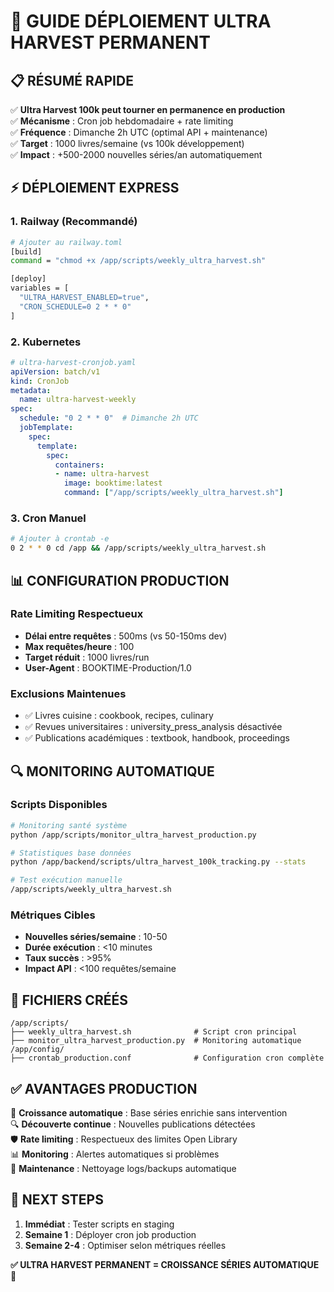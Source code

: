 # 🚀 GUIDE DÉPLOIEMENT ULTRA HARVEST PERMANENT

## 📋 RÉSUMÉ RAPIDE

✅ **Ultra Harvest 100k peut tourner en permanence en production**  
✅ **Mécanisme** : Cron job hebdomadaire + rate limiting  
✅ **Fréquence** : Dimanche 2h UTC (optimal API + maintenance)  
✅ **Target** : 1000 livres/semaine (vs 100k développement)  
✅ **Impact** : +500-2000 nouvelles séries/an automatiquement  

## ⚡ DÉPLOIEMENT EXPRESS

### 1. Railway (Recommandé)
```bash
# Ajouter au railway.toml
[build]
command = "chmod +x /app/scripts/weekly_ultra_harvest.sh"

[deploy]
variables = [
  "ULTRA_HARVEST_ENABLED=true",
  "CRON_SCHEDULE=0 2 * * 0"
]
```

### 2. Kubernetes
```yaml
# ultra-harvest-cronjob.yaml
apiVersion: batch/v1
kind: CronJob
metadata:
  name: ultra-harvest-weekly
spec:
  schedule: "0 2 * * 0"  # Dimanche 2h UTC
  jobTemplate:
    spec:
      template:
        spec:
          containers:
          - name: ultra-harvest
            image: booktime:latest
            command: ["/app/scripts/weekly_ultra_harvest.sh"]
```

### 3. Cron Manuel
```bash
# Ajouter à crontab -e
0 2 * * 0 cd /app && /app/scripts/weekly_ultra_harvest.sh
```

## 📊 CONFIGURATION PRODUCTION

### Rate Limiting Respectueux
- **Délai entre requêtes** : 500ms (vs 50-150ms dev)
- **Max requêtes/heure** : 100
- **Target réduit** : 1000 livres/run
- **User-Agent** : BOOKTIME-Production/1.0

### Exclusions Maintenues
- ✅ Livres cuisine : cookbook, recipes, culinary
- ✅ Revues universitaires : university_press_analysis désactivée
- ✅ Publications académiques : textbook, handbook, proceedings

## 🔍 MONITORING AUTOMATIQUE

### Scripts Disponibles
```bash
# Monitoring santé système
python /app/scripts/monitor_ultra_harvest_production.py

# Statistiques base données
python /app/backend/scripts/ultra_harvest_100k_tracking.py --stats

# Test exécution manuelle
/app/scripts/weekly_ultra_harvest.sh
```

### Métriques Cibles
- **Nouvelles séries/semaine** : 10-50
- **Durée exécution** : <10 minutes
- **Taux succès** : >95%
- **Impact API** : <100 requêtes/semaine

## 📁 FICHIERS CRÉÉS

```
/app/scripts/
├── weekly_ultra_harvest.sh              # Script cron principal
├── monitor_ultra_harvest_production.py  # Monitoring automatique
/app/config/
├── crontab_production.conf              # Configuration cron complète
```

## ✅ AVANTAGES PRODUCTION

🎯 **Croissance automatique** : Base séries enrichie sans intervention  
🔍 **Découverte continue** : Nouvelles publications détectées  
🛡️ **Rate limiting** : Respectueux des limites Open Library  
📊 **Monitoring** : Alertes automatiques si problèmes  
🧹 **Maintenance** : Nettoyage logs/backups automatique  

## 🎯 NEXT STEPS

1. **Immédiat** : Tester scripts en staging
2. **Semaine 1** : Déployer cron job production  
3. **Semaine 2-4** : Optimiser selon métriques réelles

**✅ ULTRA HARVEST PERMANENT = CROISSANCE SÉRIES AUTOMATIQUE** 🚀